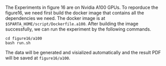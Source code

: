 The Experiments in figure 16 are on Nvidia A100 GPUs. To reporduce the figure16, we need first build the docker image that contains all the dependencies we need. The docker image is at `$SPARTA_HOME/script/Dockerfile.a100`. After building the image successfully, we can run the experiment by the following commands.

```
cd figure16/a100
bash run.sh
```

The data will be generated and visialized automatically and the result PDF will be saved at `figure16/a100`.